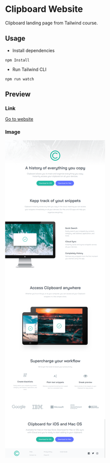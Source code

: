 # Clipboard Website

Clipboard landing page from Tailwind course.

## Usage

- Install dependencies

```
npm Install
```

- Run Tailwind CLI

```
npm run watch
```

## Preview

### Link

[Go to website]()

### Image

![Alt text](images/clipboard.png)
